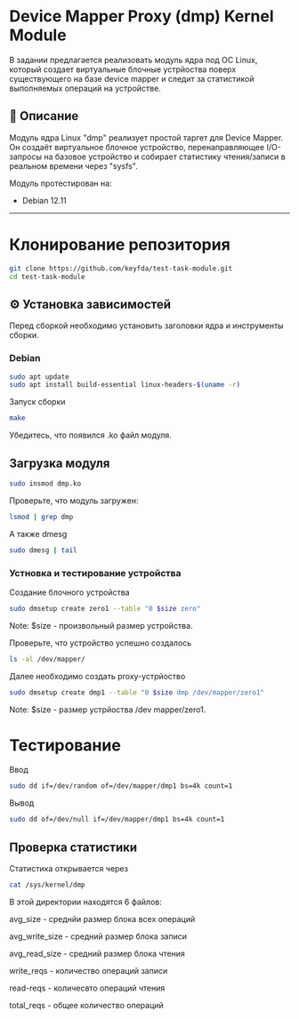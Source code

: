 # Device Mapper Proxy (dmp) Kernel Module

В задании предлагается реализовать модуль ядра под ОС Linux, который создает виртуальные блочные устрйоства поверх существующего на базе device mapper и следит за статистикой выполняемых операций на устройстве.

## 📌 Описание

Модуль ядра Linux "dmp" реализует простой таргет для Device Mapper. Он создаёт виртуальное блочное устройство, перенаправляющее I/O-запросы на базовое устройство и собирает статистику чтения/записи в реальном времени через "sysfs".


Модуль протестирован на:

- Debian 12.11

---

# Клонирование репозитория

```bash
git clone https://github.com/keyfda/test-task-module.git
cd test-task-module
```

## ⚙️ Установка зависимостей

Перед сборкой необходимо установить заголовки ядра и инструменты сборки.

### Debian

```bash
sudo apt update
sudo apt install build-essential linux-headers-$(uname -r)
```


Запуск сборки
```bash
make
```
Убедитесь, что появился .ko файл модуля.

## Загрузка модуля


```bash
sudo insmod dmp.ko
```

Проверьте, что модуль загружен:
```bash
lsmod | grep dmp
```

А также dmesg
```bash
sudo dmesg | tail
```


### Устновка и тестирование устройства

Создание блочного устройства
```bash
sudo dmsetup create zero1 --table "0 $size zero"
```
Note: $size - произвольный размер устройства.

Проверьте, что устройство успешно создалось
```bash
ls -al /dev/mapper/
```


Далее необходимо создать proxy-устрйоство

```bash
sudo dmsetup create dmp1 --table "0 $size dmp /dev/mapper/zero1"
```

Note: $size - размер устрйоства /dev mapper/zero1.

# Тестирование

Ввод
```bash
sudo dd if=/dev/random of=/dev/mapper/dmp1 bs=4k count=1
```
Вывод
```bash
sudo dd of=/dev/null if=/dev/mapper/dmp1 bs=4k count=1
```


## Проверка статистики
Статистика открывается через 
```bash
cat /sys/kernel/dmp
```
В этой директории находятся 6 файлов:

avg_size - среднйи размер блока всех операций

avg_write_size - средний размер блока записи

avg_read_size - средний размер блока чтения

write_reqs - количество операций записи

read-reqs - количесвто операций чтения

total_reqs - общее количество операций


